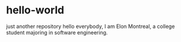 # hello-world
just another repository
hello everybody, I am Elon Montreal, a college student majoring in software engineering.
